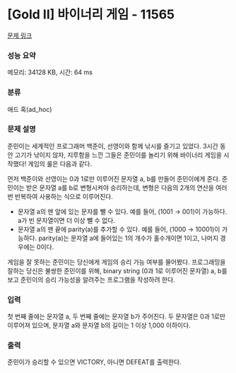 # [Gold II] 바이너리 게임 - 11565 

[문제 링크](https://www.acmicpc.net/problem/11565) 

### 성능 요약

메모리: 34128 KB, 시간: 64 ms

### 분류

애드 혹(ad_hoc)

### 문제 설명

<p>준민이는 세계적인 프로그래머 백준이, 선영이와 함께 낚시를 즐기고 있었다. 3시간 동안 고기가 낚이지 않자, 지루함을 느낀 그들은 준민이를 놀리기 위해 바이너리 게임을 시작했다! 게임의 룰은 다음과 같다.</p>

<p>먼저 백준이와 선영이는 0과 1로만 이루어진 문자열 a, b를 만들어 준민이에게 준다. 준민이는 받은 문자열 a를 b로 변형시켜야 승리하는데, 변형은 다음의 2개의 연산을 여러 번 반복하여 사용하는 식으로 이루어진다.</p>

<ul>
	<li>문자열 a의 맨 앞에 있는 문자를 뺄 수 있다. 예를 들어, (1001 → 001)이 가능하다. a가 빈 문자열이면 더 이상 뺄 수 없다.</li>
	<li>문자열 a의 맨 끝에 parity(a)를 추가할 수 있다. 예를 들어, (1000 → 10001)이 가능하다. parity(a)는 문자열 a에 들어있는 1의 개수가 홀수개이면 1이고, 나머지 경우에는 0이다.</li>
</ul>

<p>게임을 잘 못하는 준민이는 당신에게 게임의 승리 가능 여부를 물어봤다. 프로그래밍을 잘하는 당신은 불쌍한 준민이를 위해, binary string (0과 1로 이루어진 문자열) a, b를 보고 준민이의 승리 가능성을 알려주는 프로그램을 작성하려 한다.</p>

### 입력 

 <p>첫 번째 줄에는 문자열 a, 두 번째 줄에는 문자열 b가 주어진다. 두 문자열은 0과 1로만 이루어져 있으며, 문자열 a와 문자열 b의 길이는 1 이상 1,000 이하이다.</p>

### 출력 

 <p>준민이가 승리할 수 있으면 VICTORY, 아니면 DEFEAT를 출력한다.</p>

